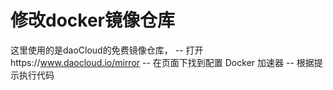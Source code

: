 # 修改docker镜像仓库

这里使用的是daoCloud的免费镜像仓库，
-- 打开https://www.daocloud.io/mirror
-- 在页面下找到配置 Docker 加速器
-- 根据提示执行代码
